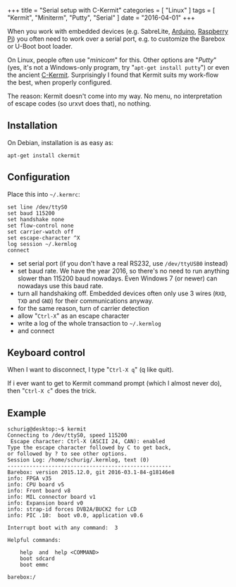 +++
title = "Serial setup with C-Kermit"
categories = [ "Linux" ]
tags = [ "Kermit", "Miniterm", "Putty", "Serial" ]
date = "2016-04-01"
+++

When you work with embedded devices (e.g. SabreLite, [Arduino][a],
[Raspberry Pi][r]) you often need to work over a serial port, e.g. to
customize the Barebox or U-Boot boot loader.

[a]: /tags/arduino/
[r]: /tags/raspi/

On Linux, people often use "*minicom*" for this. Other options are
"*Putty*" (yes, it's not a Windows-only program, try "`apt-get install
putty`") or even the ancient [C-Kermit](http://www.kermitproject.org).
Surprisingly I found that Kermit suits my work-flow the best, when
properly configured.

<!--more-->

The reason: Kermit doesn't come into my way. No menu, no
interpretation of escape codes (so urxvt does that), no nothing.


## Installation

On Debian, installation is as easy as:

```shell
apt-get install ckermit
```


## Configuration

Place this into `~/.kermrc`:

```none
set line /dev/ttyS0
set baud 115200
set handshake none
set flow-control none
set carrier-watch off
set escape-character ^X
log session ~/.kermlog
connect

```

- set serial port (if you don't have a real RS232, use `/dev/ttyUSB0`
  instead)
- set baud rate. We have the year 2016, so there's no need to run
  anything slower than 115200 baud nowadays. Even Windows 7 (or newer)
  can nowadays use this baud rate.
- turn all handshaking off. Embedded devices often only use 3 wires
  (`RXD`, `TXD` and `GND`) for their communications anyway.
- for the same reason, turn of carrier detection
- allow "`Ctrl-X`" as an escape character
- write a log of the whole transaction to `~/.kermlog`
- and connect


## Keyboard control

When I want to disconnect, I type "`Ctrl-X q`" (q like quit).

If i ever want to get to Kermit command prompt (which I almost never
do), then "`Ctrl-X c`" does the trick.


## Example

```none
schurig@desktop:~$ kermit
Connecting to /dev/ttyS0, speed 115200
 Escape character: Ctrl-X (ASCII 24, CAN): enabled
Type the escape character followed by C to get back,
or followed by ? to see other options.
Session Log: /home/schurig/.kermlog, text (0) 
----------------------------------------------------
Barebox: version 2015.12.0, git 2016-03.1-84-g18146e8
info: FPGA v35
info: CPU board v5
info: Front board v8
info: MIL connector board v1
info: Expansion board v0
info: strap-id forces DVB2A/BUCK2 for LCD
info: PIC .10:  boot v0.0, application v0.6

Interrupt boot with any command:  3

Helpful commands:

	help  and  help <COMMAND>
	boot sdcard
	boot emmc

barebox:/
```
